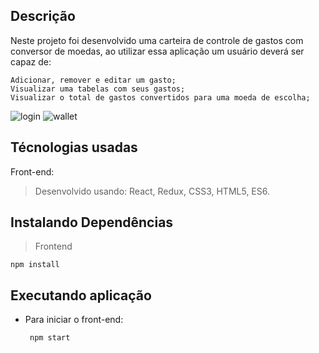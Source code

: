 ## Descrição
Neste projeto foi desenvolvido uma carteira de controle de gastos com conversor de moedas, ao utilizar essa aplicação um usuário deverá ser capaz de:

    Adicionar, remover e editar um gasto;
    Visualizar uma tabelas com seus gastos;
    Visualizar o total de gastos convertidos para uma moeda de escolha;

![login](https://github.com/Daviniel/test-dev-frontend/assets/92042304/ae5b07d2-8275-404b-8ac8-d2514b0b2532)
![wallet](https://github.com/Daviniel/test-dev-frontend/assets/92042304/27ed3f9c-1836-4bae-a293-48b83da86dba)


## Técnologias usadas

Front-end:
> Desenvolvido usando: React, Redux, CSS3, HTML5, ES6.

## Instalando Dependências

> Frontend
```
npm install
``` 
## Executando aplicação

* Para iniciar o front-end:

  ```
   npm start
  ```

